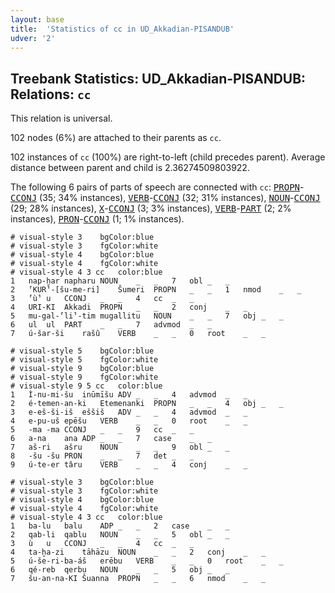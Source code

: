 ```yaml
---
layout: base
title:  'Statistics of cc in UD_Akkadian-PISANDUB'
udver: '2'
---
```


## Treebank Statistics: UD_Akkadian-PISANDUB: Relations: `cc`

This relation is universal.

102 nodes (6%) are attached to their parents as `cc`.

102 instances of `cc` (100%) are right-to-left (child precedes parent).
Average distance between parent and child is 2.36274509803922.

The following 6 pairs of parts of speech are connected with `cc`: <tt><a href="akk_pisandub-pos-PROPN.html">PROPN</a></tt>-<tt><a href="akk_pisandub-pos-CCONJ.html">CCONJ</a></tt> (35; 34% instances), <tt><a href="akk_pisandub-pos-VERB.html">VERB</a></tt>-<tt><a href="akk_pisandub-pos-CCONJ.html">CCONJ</a></tt> (32; 31% instances), <tt><a href="akk_pisandub-pos-NOUN.html">NOUN</a></tt>-<tt><a href="akk_pisandub-pos-CCONJ.html">CCONJ</a></tt> (29; 28% instances), <tt><a href="akk_pisandub-pos-X.html">X</a></tt>-<tt><a href="akk_pisandub-pos-CCONJ.html">CCONJ</a></tt> (3; 3% instances), <tt><a href="akk_pisandub-pos-VERB.html">VERB</a></tt>-<tt><a href="akk_pisandub-pos-PART.html">PART</a></tt> (2; 2% instances), <tt><a href="akk_pisandub-pos-PRON.html">PRON</a></tt>-<tt><a href="akk_pisandub-pos-CCONJ.html">CCONJ</a></tt> (1; 1% instances).


~~~ conllu
# visual-style 3	bgColor:blue
# visual-style 3	fgColor:white
# visual-style 4	bgColor:blue
# visual-style 4	fgColor:white
# visual-style 4 3 cc	color:blue
1	nap-ḫar	napharu	NOUN	_	_	7	obl	_	_
2	⸢KUR⸣-[šu-me-ri]	Šumeri	PROPN	_	_	1	nmod	_	_
3	⸢ù⸣	u	CCONJ	_	_	4	cc	_	_
4	URI-KI	Akkadi	PROPN	_	_	2	conj	_	_
5	mu-gal-⸢li⸣-tim	mugallitu	NOUN	_	_	7	obj	_	_
6	ul	ul	PART	_	_	7	advmod	_	_
7	ú-šar-ši	rašû	VERB	_	_	0	root	_	_

~~~


~~~ conllu
# visual-style 5	bgColor:blue
# visual-style 5	fgColor:white
# visual-style 9	bgColor:blue
# visual-style 9	fgColor:white
# visual-style 9 5 cc	color:blue
1	Ì-nu-mi-šu	inūmīšu	ADV	_	_	4	advmod	_	_
2	é-temen-an-ki	Etemenanki	PROPN	_	_	4	obj	_	_
3	e-eš-ši-iš	eššiš	ADV	_	_	4	advmod	_	_
4	e-pu-uš	epēšu	VERB	_	_	0	root	_	_
5	-ma	-ma	CCONJ	_	_	9	cc	_	_
6	a-na	ana	ADP	_	_	7	case	_	_
7	aš-ri	ašru	NOUN	_	_	9	obl	_	_
8	-šu	-šu	PRON	_	_	7	det	_	_
9	ú-te-er	târu	VERB	_	_	4	conj	_	_

~~~


~~~ conllu
# visual-style 3	bgColor:blue
# visual-style 3	fgColor:white
# visual-style 4	bgColor:blue
# visual-style 4	fgColor:white
# visual-style 4 3 cc	color:blue
1	ba-lu	balu	ADP	_	_	2	case	_	_
2	qab-li	qablu	NOUN	_	_	5	obl	_	_
3	ù	u	CCONJ	_	_	4	cc	_	_
4	ta-ḫa-zi	tāhāzu	NOUN	_	_	2	conj	_	_
5	ú-še-ri-ba-áš	erēbu	VERB	_	_	0	root	_	_
6	qé-reb	qerbu	NOUN	_	_	5	obj	_	_
7	šu-an-na-KI	Šuanna	PROPN	_	_	6	nmod	_	_

~~~


